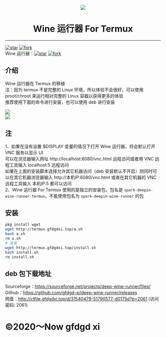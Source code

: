 <p width=100px align="center"><img src="https://storage.deepin.org/thread/202208031419283599_deepin-wine-runner.png"></p>
<h1 align="center">Wine 运行器 For Termux</h1>
<hr>
<a href='https://gitee.com/gfdgd-xi/deep-wine-runner-termux/stargazers'><img src='https://gitee.com/gfdgd-xi/deep-wine-runner-termux/badge/star.svg?theme=dark' alt='star'></img></a>
<a href='https://gitee.com/gfdgd-xi/deep-wine-runner-termux/members'><img src='https://gitee.com/gfdgd-xi/deep-wine-runner-termux/badge/fork.svg?theme=dark' alt='fork'></img></a>  
<br>
Wine 运行器：<a href='https://gitee.com/gfdgd-xi/deep-wine-runner/stargazers'><img src='https://gitee.com/gfdgd-xi/deep-wine-runner/badge/star.svg?theme=dark' alt='star'></img></a>
<a href='https://gitee.com/gfdgd-xi/deep-wine-runner/members'><img src='https://gitee.com/gfdgd-xi/deep-wine-runner/badge/fork.svg?theme=dark' alt='fork'></img></a>  

## 介绍
Wine 运行器在 Termux 的移植  
注：因为 termux 不是完整的 Linux 环境，所以体验不会很好，可以使用 proot/chroot 来运行相对完整的 Linux 容器以获得更多的体验  
推荐使用下面的命令进行安装，也可以使用 deb 进行安装  

![](https://t.tutu.to/img/8NWtw)  
![](https://t.tutu.to/img/8NZho)  

## 注
1、如果在没有设置 $DISPLAY 变量的情况下打开 Wine 运行器，将会默认打开 VNC 服务以显示 UI  
可以在浏览器输入网址 http://localhost:6080/vnc.html 远程访问或者用 VNC 远程工具输入 localhost:5 远程访问  
如果在上面的安装脚本选择允许其它机器访问（deb 安装默认不开启）则同时可以在其它机器浏览器输入 http://本机IP:6080/vnc.html 或者在其它机器的 VNC 远程工具输入 本机IP:5 都可以访问  
2、Wine 运行器 For Termux 使用的是独立的安装包，包名是 `spark-deepin-wine-runner-termux`，不能使用包名为 `spark-deepin-wine-runner` 的包  

## 安装
```bash
pkg install wget
wget http://termux.gfdgdxi.top/a.sh 
bash a.sh
rm a.sh
# 或者
wget http://termux.gfdgdxi.top/install.sh 
bash install.sh
rm install.sh
```

## deb 包下载地址
Sourceforge：https://sourceforge.net/projects/deep-wine-runner/files/  
Github：https://github.com/gfdgd-xi/deep-wine-runner/releases  
网盘：http://ctfile.gfdgdxi.top/d/31540479-51790577-d0175d?p=2061 (访问密码: 2061)  

# ©2020～Now gfdgd xi